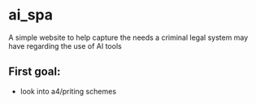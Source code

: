 # ai_spa
A simple website to help capture the needs a criminal legal system may have regarding the use of AI tools

## First goal:
- look into a4/priting schemes
